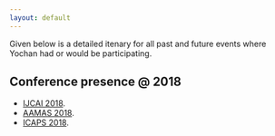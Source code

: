 ```yaml
---
layout: default
---
```

Given below is a detailed itenary for all past and future events where Yochan had or would be participating.

## Conference presence @ 2018
*   [IJCAI 2018](./IJCAI2018.html).
*   [AAMAS 2018](./AAMAS2018.html).
*   [ICAPS 2018](./another-page.html).
